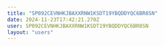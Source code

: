 ```yaml
---
title: "SP092CEVNHKJBAXXRNW1KSDT19YBQDDYQC6BR8SN"
date: 2024-11-23T17:42:21.270Z
user: SP092CEVNHKJBAXXRNW1KSDT19YBQDDYQC6BR8SN
layout: "users"
---
```

    